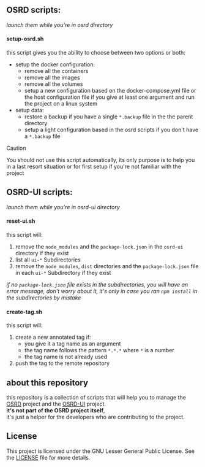 ## OSRD scripts:

_launch them while you're in osrd directory_

#### setup-osrd.sh

this script gives you the ability to choose between two options or both:

- setup the docker configuration:
  - remove all the containers
  - remove all the images
  - remove all the volumes
  - setup a new configuration based on the docker-compose.yml file
    or the host configuration file if you give at least one argument and run the project on a linux system
- setup data:
  - restore a backup if you have a single `*.backup` file in the the parent directory
  - setup a light configuration based in the osrd scripts if you don't have a `*.backup` file

> [!CAUTION]
> You should not use this script automatically, its only purpose is to help you in a last
> resort situation or for first setup if you're not familiar with the project

## OSRD-UI scripts:

_launch them while you're in osrd-ui directory_

#### reset-ui.sh

this script will:

1. remove the `node_modules` and the `package-lock.json` in the `osrd-ui` directory if they exist
2. list all `ui-*` Subdirectories
3. remove the `node_modules`, `dist` directories and the `package-lock.json` file in each `ui-*` Subdirectory if they exist

_if no `package-lock.json` file exists in the subdirectories, you will have an error message, don't worry about it,
it's only in case you ran `npm install` in the subdirectories by mistake_

#### create-tag.sh

this script will:

1. create a new annotated tag if:
   - you give it a tag name as an argument
   - the tag name follows the pattern `*.*.*` where `*` is a number
   - the tag name is not already used
2. push the tag to the remote repository

## about this repository

this repository is a collection of scripts that will help you to manage the [OSRD](https://github.com/OpenRailAssociation/osrd) project and the [OSRD-UI](https://github.com/OpenRailAssociation/osrd-ui) project.
</br>
**it's not part of the OSRD project itself**,
</br>
it's just a helper for the developers who are contributing to the project.

## License
 
This project is licensed under the GNU Lesser General Public License. See the [LICENSE](LICENSE) file for more details.
